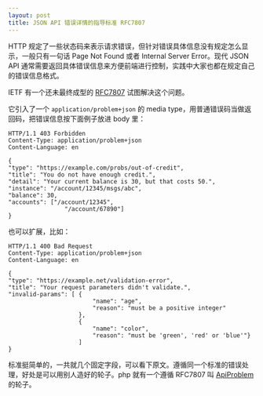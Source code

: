 ```yaml
---
layout: post
title: JSON API 错误详情的指导标准 RFC7807
---
```


HTTP 规定了一些状态码来表示请求错误，但针对错误具体信息没有规定怎么显示，一般只有一句话 Page Not Found 或者 Internal Server Error。现代 JSON API 通常需要返回具体错误信息来方便前端进行控制，实践中大家也都在规定自己的错误信息格式。

IETF 有一个还未最终成型的 [RFC7807](https://tools.ietf.org/html/rfc7807) 试图解决这个问题。

它引入了一个 `application/problem+json` 的 media type，用普通错误码当做返回码，把错误信息按下面例子放进 body 里：

```
HTTP/1.1 403 Forbidden
Content-Type: application/problem+json
Content-Language: en

{
"type": "https://example.com/probs/out-of-credit",
"title": "You do not have enough credit.",
"detail": "Your current balance is 30, but that costs 50.",
"instance": "/account/12345/msgs/abc",
"balance": 30,
"accounts": ["/account/12345",
                "/account/67890"]
}
```
也可以扩展，比如：
```
HTTP/1.1 400 Bad Request
Content-Type: application/problem+json
Content-Language: en

{
"type": "https://example.net/validation-error",
"title": "Your request parameters didn't validate.",
"invalid-params": [ {
                        "name": "age",
                        "reason": "must be a positive integer"
                    },
                    {
                        "name": "color",
                        "reason": "must be 'green', 'red' or 'blue'"}
                    ]
}
```

标准挺简单的，一共就几个固定字段，可以看下原文。遵循同一个标准的错误处理，好处是可以用别人造好的轮子。php 就有一个遵循 RFC7807 叫 [ApiProblem](https://github.com/Crell/ApiProblem) 的轮子。
